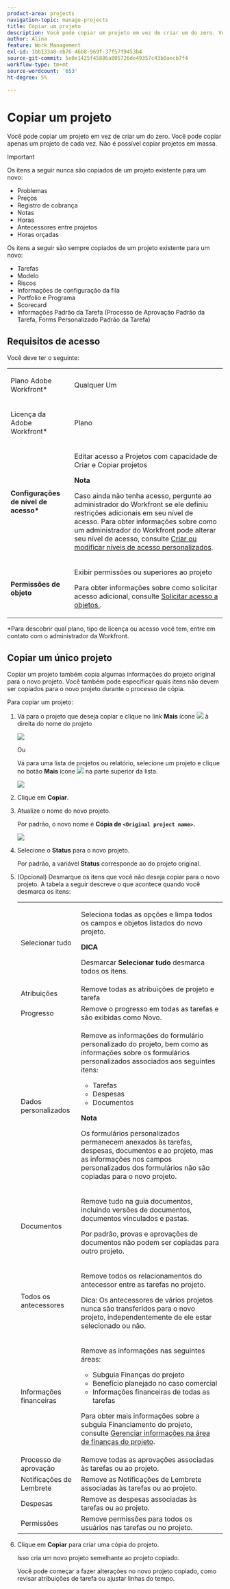 ```yaml
---
product-area: projects
navigation-topic: manage-projects
title: Copiar um projeto
description: Você pode copiar um projeto em vez de criar um do zero. Você pode copiar apenas um projeto de cada vez. Não é possível copiar projetos em massa.
author: Alina
feature: Work Management
exl-id: 1bb133a8-eb76-46b8-969f-37f57f9453b4
source-git-commit: 5e0e1425f45886a805726de49357c43b0aecb7f4
workflow-type: tm+mt
source-wordcount: '653'
ht-degree: 5%

---
```


# Copiar um projeto

<!--some areas are drafted for the 23.2 release story-->

<!--
<(LINKED TO THE PRODUCT IN THE COPY PROJECT BOX)</p>
-->

Você pode copiar um projeto em vez de criar um do zero. Você pode copiar apenas um projeto de cada vez. Não é possível copiar projetos em massa.

>[!IMPORTANT]
>
>Os itens a seguir nunca são copiados de um projeto existente para um novo:
>
>* Problemas
>* Preços
>* Registro de cobrança
>* Notas
>* Horas
>* Antecessores entre projetos
>* Horas orçadas <!-- drafted for release 23.2: take this out and move it to the one below IF there is no UI component for the story that allows you to check/uncheck this information as you copy the project. If there is a UI component, take this out of here and just add it to the new screen shot below. -->
>
>Os itens a seguir são sempre copiados de um projeto existente para um novo:
>
>* Tarefas
>* Modelo
>* Riscos
>* Informações de configuração da fila
>* Portfolio e Programa
>* Scorecard
>* Informações Padrão da Tarefa (Processo de Aprovação Padrão da Tarefa, Forms Personalizado Padrão da Tarefa)
>


## Requisitos de acesso

<!-- drafted for P&P:
<table style="table-layout:auto"> 
 <col> 
 <col> 
 <tbody> 
  <tr> 
   <td> <p>Adobe Workfront plan*</p> </td> 
   <td>Any</td> 
  </tr> 
  <tr> 
   <td> <p>Adobe Workfront license*</p> </td> 
   <td> <p>Current license: Standard </p> 
   Or
   <p>Legacy license: Plan </p>
   </td> 
  </tr> 
  <tr data-mc-conditions=""> 
   <td><strong>Access level configurations*</strong> </td> 
   <td> <p>Edit access to Projects with ability to Create <span>and Copy</span> projects</p> <p><b>NOTE</b>
   
   If you still don't have access, ask your Workfront administrator if they set additional restrictions in your access level. For information on how a Workfront administrator can change your access level, see <a href="../../../administration-and-setup/add-users/configure-and-grant-access/create-modify-access-levels.md" class="MCXref xref">Create or modify custom access levels</a>.</p> </td> 
  </tr> 
  <tr data-mc-conditions=""> 
   <td> <p><strong>Object permissions</strong> </p> </td> 
   <td> <p>View permissions or higher to the project</p> <p>For information on requesting additional access, see <a href="../../../workfront-basics/grant-and-request-access-to-objects/request-access.md" class="MCXref xref">Request access to objects </a>.</p> </td> 
  </tr> 
 </tbody> 
</table>
-->
Você deve ter o seguinte:

<table style="table-layout:auto"> 
 <col> 
 <col> 
 <tbody> 
  <tr> 
   <td> <p>Plano Adobe Workfront*</p> </td> 
   <td>Qualquer Um</td> 
  </tr> 
  <tr> 
   <td> <p>Licença da Adobe Workfront*</p> </td> 
   <td> <p>Plano </p> </td> 
  </tr> 
  <tr data-mc-conditions=""> 
   <td><strong>Configurações de nível de acesso*</strong> </td> 
   <td> <p>Editar acesso a Projetos com capacidade de Criar <span>e Copiar</span> projetos</p> <p><b>Nota</b>

Caso ainda não tenha acesso, pergunte ao administrador do Workfront se ele definiu restrições adicionais em seu nível de acesso. Para obter informações sobre como um administrador do Workfront pode alterar seu nível de acesso, consulte <a href="../../../administration-and-setup/add-users/configure-and-grant-access/create-modify-access-levels.md" class="MCXref xref">Criar ou modificar níveis de acesso personalizados</a>.</p> </td>
</tr> 
  <tr data-mc-conditions=""> 
   <td> <p><strong>Permissões de objeto</strong> </p> </td> 
   <td> <p>Exibir permissões ou superiores ao projeto</p> <p>Para obter informações sobre como solicitar acesso adicional, consulte <a href="../../../workfront-basics/grant-and-request-access-to-objects/request-access.md" class="MCXref xref">Solicitar acesso a objetos </a>.</p> </td> 
  </tr> 
 </tbody> 
</table>

&#42;Para descobrir qual plano, tipo de licença ou acesso você tem, entre em contato com o administrador da Workfront.

## Copiar um único projeto

Copiar um projeto também copia algumas informações do projeto original para o novo projeto. Você também pode especificar quais itens não devem ser copiados para o novo projeto durante o processo de cópia.

Para copiar um projeto:

1. Vá para o projeto que deseja copiar e clique no link **Mais** ícone ![](assets/qs-more-menu.png) à direita do nome do projeto

   ![](assets/project-level-more-drop-down-expanded-nwe-350x516.png)

   Ou

   Vá para uma lista de projetos ou relatório, selecione um projeto e clique no botão **Mais** ícone ![](assets/qs-more-menu.png) na parte superior da lista.

   ![](assets/more-menu-expanded-in-a-list-one-project-selected-nwe.png)

1. Clique em **Copiar**.

1. Atualize o nome do novo projeto.

   Por padrão, o novo nome é **Cópia de `<Original project name>`.**

   ![](assets/copy-project-box-nwe-350x276.png)

1. Selecione o **Status** para o novo projeto.

   Por padrão, a variável **Status** corresponde ao do projeto original.

1. (Opcional) Desmarque os itens que você não deseja copiar para o novo projeto. A tabela a seguir descreve o que acontece quando você desmarca os itens:

   <!--drafted for story for the 23.2 release: add another line in the table below for "Budgeted hours" and add this information to that row:
      Removes the hours budgeted in the Resource Planning area of the project's Business Case from the copied project. 
      <b>NOTE</b>
      Hours budgeted using the Scenario Planner are never copied to the new project because the new project is not linked to an initiative in the Scenario Planner. For more information, see <a href="../../../manage-work/projects/define-a-business-case/budget-resources-in-business-case-use-scenario-planner.md">Budget resources in the Business Case using the Scenario Planner</a>
      -->

   <table style="table-layout:auto"> 
    <col> 
    <col> 
    <tbody> 
     <tr> 
      <td role="rowheader">Selecionar tudo</td> 
      <td> <p>Seleciona todas as opções e limpa todos os campos e objetos listados do novo projeto.</p> <p><b>DICA</b>

   Desmarcar <strong>Selecionar tudo</strong> desmarca todos os itens. </p> </td>
   </tr> 
     <tr> 
      <td role="rowheader">Atribuições</td> 
      <td>Remove todas as atribuições de projeto e tarefa</td> 
     </tr> 
     <tr> 
      <td role="rowheader">Progresso</td> 
      <td>Remove o progresso em todas as tarefas e são exibidas como Novo. </td> 
     </tr> 
     <tr> 
      <td role="rowheader">Dados personalizados</td> 
      <td> <p>Remove as informações do formulário personalizado do projeto, bem como as informações sobre os formulários personalizados associados aos seguintes itens:</p> 
       <ul> 
        <li>Tarefas</li> 
        <li>Despesas</li> 
        <li> Documentos</li> 
       </ul> <p><b>Nota</b>

   Os formulários personalizados permanecem anexados às tarefas, despesas, documentos e ao projeto, mas as informações nos campos personalizados dos formulários não são copiadas para o novo projeto. </p> </td>
   </tr> 
     <tr> 
      <td role="rowheader">Documentos</td> 
      <td> <p>Remove tudo na guia documentos, incluindo versões de documentos, documentos vinculados e pastas.</p> <p>Por padrão, provas e aprovações de documentos não podem ser copiadas para outro projeto. </p> </td> 
     </tr> 
     <tr> 
      <td role="rowheader">Todos os antecessores</td> 
      <td> <p>Remove todos os relacionamentos do antecessor entre as tarefas no projeto. </p> <p>Dica: Os antecessores de vários projetos nunca são transferidos para o novo projeto, independentemente de ele estar selecionado ou não. </p> </td> 
     </tr> 
     <tr> 
      <td role="rowheader">Informações financeiras</td> 
      <td> <p>Remove as informações nas seguintes áreas: </p> 
       <ul> 
        <li>Subguia Finanças do projeto</li> 
        <li> Benefício planejado no caso comercial</li> 
        <li>Informações financeiras de todas as tarefas<br></li> 
       </ul> <p>Para obter mais informações sobre a subguia Financiamento do projeto, consulte <a href="../../../manage-work/projects/project-finances/manage-project-finance-area.md" class="MCXref xref">Gerenciar informações na área de finanças do projeto</a>.</p> </td> 
     </tr> 
     <tr> 
      <td role="rowheader">Processo de aprovação</td> 
      <td>Remove todas as aprovações associadas às tarefas ou ao projeto. </td> 
     </tr> 
     <tr> 
      <td role="rowheader">Notificações de Lembrete</td> 
      <td> Remove as Notificações de Lembrete associadas às tarefas ou ao projeto. </td> 
     </tr> 
     <tr> 
      <td role="rowheader">Despesas</td> 
      <td>Remove as despesas associadas às tarefas ou ao projeto. </td> 
     </tr> 
     <tr> 
      <td role="rowheader">Permissões</td> 
      <td> Remove permissões para todos os usuários nas tarefas ou no projeto.</td> 
     </tr> 
    </tbody> 
   </table>

1. Clique em **Copiar** para criar uma cópia do projeto.

   Isso cria um novo projeto semelhante ao projeto copiado.

   Você pode começar a fazer alterações no novo projeto copiado, como revisar atribuições de tarefa ou ajustar linhas do tempo.
